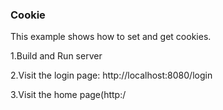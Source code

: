 ### Cookie

This example shows how to set and get cookies.

1.Build and Run server

2.Visit the login page: http://localhost:8080/login

3.Visit the home page(http:/